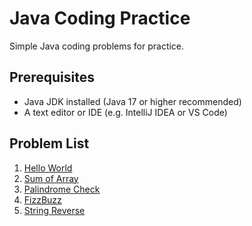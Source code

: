 # Java Coding Practice

Simple Java coding problems for practice.

## Prerequisites

- Java JDK installed (Java 17 or higher recommended)
- A text editor or IDE (e.g. IntelliJ IDEA or VS Code)

## Problem List

1. [Hello World](./01-hello-world)
1. [Sum of Array](./02-sum-array)
1. [Palindrome Check](./03-palindrome-check)
1. [FizzBuzz](./04-fizzbuzz)
1. [String Reverse](./05-reverse-string)
